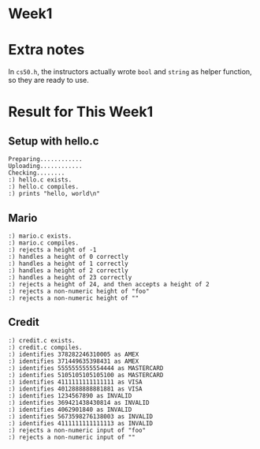 # Week1

# Extra notes
In `cs50.h`, the instructors actually wrote `bool` and `string` as helper function, so they are ready to use.

# Result for This Week1
## Setup with hello.c
```
Preparing............
Uploading............
Checking........
:) hello.c exists.
:) hello.c compiles.
:) prints "hello, world\n"
```

## Mario
```
:) mario.c exists.
:) mario.c compiles.
:) rejects a height of -1
:) handles a height of 0 correctly
:) handles a height of 1 correctly
:) handles a height of 2 correctly
:) handles a height of 23 correctly
:) rejects a height of 24, and then accepts a height of 2
:) rejects a non-numeric height of "foo"
:) rejects a non-numeric height of ""
```

## Credit
```
:) credit.c exists.
:) credit.c compiles.
:) identifies 378282246310005 as AMEX
:) identifies 371449635398431 as AMEX
:) identifies 5555555555554444 as MASTERCARD
:) identifies 5105105105105100 as MASTERCARD
:) identifies 4111111111111111 as VISA
:) identifies 4012888888881881 as VISA
:) identifies 1234567890 as INVALID
:) identifies 369421438430814 as INVALID
:) identifies 4062901840 as INVALID
:) identifies 5673598276138003 as INVALID
:) identifies 4111111111111113 as INVALID
:) rejects a non-numeric input of "foo"
:) rejects a non-numeric input of ""
```